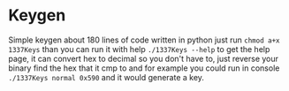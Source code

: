# Keygen
Simple keygen about 180 lines of code written in python just run `chmod a+x 1337Keys` than you can run it with help `./1337Keys --help` to get the help page, it can convert hex to decimal so you don't have to, just reverse your binary find the hex that it cmp to and for example you could run in console `./1337Keys normal 0x590` and it would generate a key.
